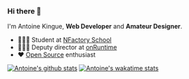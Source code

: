 ### Hi there 👋

I'm Antoine Kingue, **Web Developer** and **Amateur Designer**.

- 👨🏾‍🎓 Student at [NFactory School](https://nfactory.school)
- 👨🏾‍💼 Deputy director at [onRuntime](https://onruntime.com)
- ❤️ [Open Source](https://github.com/AntoineKM) enthusiast

[![Antoine's github stats](https://github-readme-stats.vercel.app/api?username=antoinekm&show_icons=true&title_color=ff6b81&icon_color=64748b&bg_color=0d1117&text_color=ff4757&hide_border=true&hide=stars&cache_seconds=7200)](https://github.com/AntoineKM)
[![Antoine's wakatime stats](https://github-readme-stats.vercel.app/api/wakatime?username=antoinekm&layout=compact&title_color=ff6b81&bg_color=0d1117&text_color=ff4757&hide_border=true&hide_title=true)](https://wakatime.com/@antoinekm)
<!--
**AntoineKM/antoinekm** is a ✨ _special_ ✨ repository because its `README.md` (this file) appears on your GitHub profile.

Here are some ideas to get you started:

- 🔭 I’m currently working on ...
- 🌱 I’m currently learning ...
- 👯 I’m looking to collaborate on ...
- 🤔 I’m looking for help with ...
- 💬 Ask me about ...
- 📫 How to reach me: ...
- 😄 Pronouns: ...
- ⚡ Fun fact: ...
-->
